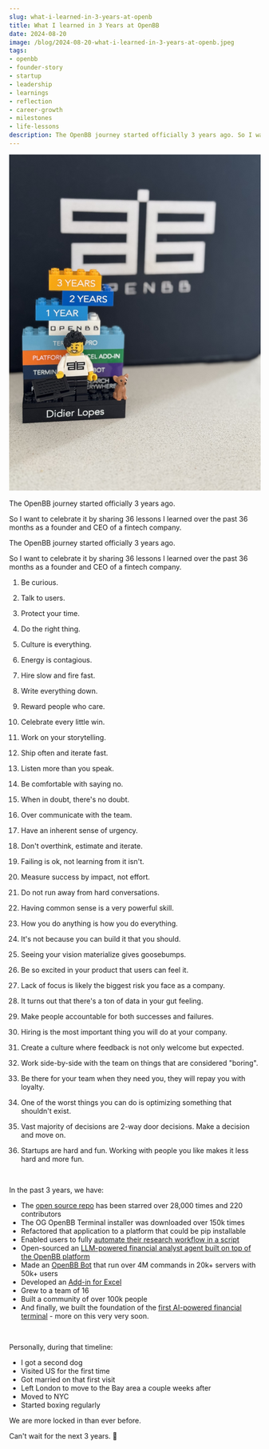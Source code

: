 ```yaml
---
slug: what-i-learned-in-3-years-at-openb
title: What I learned in 3 Years at OpenBB
date: 2024-08-20
image: /blog/2024-08-20-what-i-learned-in-3-years-at-openb.jpeg
tags:
- openbb
- founder-story
- startup
- leadership
- learnings
- reflection
- career-growth
- milestones
- life-lessons
description: The OpenBB journey started officially 3 years ago. So I want to celebrate it by sharing 36 lessons I learned over the past 36 months as a founder and CEO of a fintech company.
---
```




<p align="center">
    <img width="600" src="/blog/2024-08-20-what-i-learned-in-3-years-at-openb.jpeg"/>
</p>

The OpenBB journey started officially 3 years ago.

So I want to celebrate it by sharing 36 lessons I learned over the past 36 months as a founder and CEO of a fintech company.

<!-- truncate -->

<div style={{borderTop: '1px solid #0088CC', margin: '1.5em 0'}} />

The OpenBB journey started officially 3 years ago.

So I want to celebrate it by sharing 36 lessons I learned over the past 36 months as a founder and CEO of a fintech company.

1. Be curious.

2. Talk to users.

3. Protect your time.

4. Do the right thing.

5. Culture is everything.

6. Energy is contagious.

7. Hire slow and fire fast.

8. Write everything down.

9. Reward people who care.

10. Celebrate every little win.

11. Work on your storytelling.

12. Ship often and iterate fast.

13. Listen more than you speak.

14. Be comfortable with saying no.

15. When in doubt, there's no doubt.

16. Over communicate with the team.

17. Have an inherent sense of urgency.

18. Don't overthink, estimate and iterate.

19. Failing is ok, not learning from it isn't.

20. Measure success by impact, not effort.

21. Do not run away from hard conversations.

22. Having common sense is a very powerful skill.

23. How you do anything is how you do everything.

24. It's not because you can build it that you should.

25. Seeing your vision materialize gives goosebumps.

26. Be so excited in your product that users can feel it.

27. Lack of focus is likely the biggest risk you face as a company.

28. It turns out that there's a ton of data in your gut feeling.

29. Make people accountable for both successes and failures.

30. Hiring is the most important thing you will do at your company.

31. Create a culture where feedback is not only welcome but expected.

32. Work side-by-side with the team on things that are considered "boring".

33. Be there for your team when they need you, they will repay you with loyalty.

34. One of the worst things you can do is optimizing something that shouldn't exist.

35. Vast majority of decisions are 2-way door decisions. Make a decision and move on.

36. Startups are hard and fun. Working with people you like makes it less hard and more fun.

<br />

In the past 3 years, we have:

- The [open source repo](https://github.com/OpenBB-finance/OpenBB) has been starred over 28,000 times and 220 contributors
- The OG OpenBB Terminal installer was downloaded over 150k times
- Refactored that application to a platform that could be pip installable
- Enabled users to fully [automate their research workflow in a script](https://youtu.be/cgeN3Ep2nEw?si=8e5en_xunWcBdKMM)
- Open-sourced an [LLM-powered financial analyst agent built on top of the OpenBB platform](https://github.com/OpenBB-finance/openbb-agents)
- Made an [OpenBB Bot](https://openbb.co/products/bot) that run over 4M commands in 20k+ servers with 50k+ users
- Developed an [Add-in for Excel](https://openbb.co/products/excel)
- Grew to a team of 16
- Built a community of over 100k people
- And finally, we built the foundation of the [first AI-powered financial terminal](https://openbb.co/products/pro) - more on this very very soon.

<br />

Personally, during that timeline:

- I got a second dog
- Visited US for the first time
- Got married on that first visit
- Left London to move to the Bay area a couple weeks after
- Moved to NYC
- Started boxing regularly

We are more locked in than ever before.

Can't wait for the next 3 years. 🥂